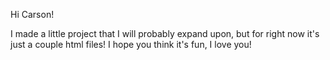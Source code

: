 Hi Carson!

I made a little project that I will probably expand upon, but for right now it's just a couple html files! I hope you think it's fun, I love you!